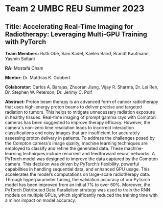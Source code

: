 # **Team 2 UMBC REU Summer 2023** 

## **Title:** Accelerating Real-Time Imaging for Radiotherapy: Leveraging Multi-GPU Training with PyTorch

**Team Members:** Ruth Obe, Sam Kadel, Kaelen Baird, Brandt Kaufmann, Yasmin Soltani

**RA:** Mostafa Cham

**Mentor:** Dr. Matthias K. Gobbert

**Colaborator:** Carlos A. Barajas, Zhuoran Jiang, Vijay R. Sharma, Dr. Lei Ren, Dr. Stephen W. Peterson, Dr. Jerimy C. Polf 

**Abstract:** Proton beam therapy is an advanced form of cancer radiotherapy that uses high-energy proton beams to deliver precise and targeted radiation to tumors. This helps to mitigate unnecessary radiation exposure in healthy tissues. Real-time imaging of prompt gamma rays with Compton cameras has been suggested to improve therapy efficacy. However, the camera's non-zero time resolution leads to incorrect interaction classifications and noisy images that are insufficient for accurately assessing proton delivery in patients. To address the challenges posed by the Compton camera's image quality, machine learning techniques are employed to classify and refine the generated data. These machine-learning techniques include recurrent and feedforward neural networks. A PyTorch model was designed to improve the data captured by the Compton camera. This decision was driven by PyTorch’s flexibility, powerful capabilities in handling sequential data, and enhanced GPU usage. This accelerates the model’s computations on large-scale radiotherapy data. Through hyperparameter tuning, the validation accuracy of our PyTorch model has been improved from an initial 7\% to over 60\%. Moreover, the PyTorch Distributed Data Parallelism strategy was used to train the RNN models on multiple GPUs, which significantly reduced the training time with a minor impact on model accuracy.
